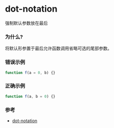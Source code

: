 # dot-notation

强制默认参数放在最后

### 为什么?

将默认形参置于最后允许函数调用省略可选的尾部参数。

### 错误示例

```js
function f(a = 0, b) {}
```

### 正确示例

```js
function f(a, b = 0) {}
```

### 参考

- [dot-notation](https://eslint.org/docs/rules/dot-notation)
